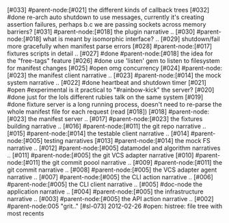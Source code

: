 [#033]       #parent-node:[#021] the different kinds of callback trees
[#032]       #done re-arch auto shutdown to use messages, currently it's creating
             assertion failures, perhaps b.c we are passing sockets across
             memory barriers?
[#031]       #parent-node:[#018] the plugin narrative ..
[#030]       #parent-node:[#018] what is meant by isomorphic interface? ..
[#029]       shutdown/fail more gracefully when manifest parse errors
[#028]       #parent-node:[#017] fixtures scripts in detail ..
[#027]       #done #parent-node:[#018] the idea for the "free-tags" feature
[#026]       #done use 'listen' gem to listen to filesystem for manifest changes
[#025] #open omg concurrency
[#024]       #parent-node:[#023] the manifest client narrative ..
[#023]       #parent-node:[#014] the mock system narrative ..
[#022]       #done heartbeat and shutdown timer
[#021] #open #experimental is it practical to "#rainbow-kick" the server?
[#020]       #done just for the lols different rubies talk on the same system
[#019]       #done fixture server is a long running process, doesn't need to
             re-parse the whole manifest file for each request (read [#018])
[#018]       #parent-node:[#023] the manifest server ..
[#017]       #parent-node:[#023] the fixtures building narrative ..
[#016]       #parent-node:[#011] the git repo narrative ..
[#015]       #parent-node:[#014] the testable client narrative ..
[#014]       #parent-node:[#005] testing narratives
[#013]       #parent-node:[#014] the mock FS narrative ..
[#012]       #parent-node:[#005] datamodel and algorithm narratives ..
[#011]       #parent-node:[#005] the git VCS adapter narrative
[#010]       #parent-node:[#011] the git commit poool narrative ..
[#009]       #parent-node:[#011] the git commit narrative ..
[#008]       #parent-node:[#005] the VCS adapter agent narrative ..
[#007]       #parent-node:[#005] the CLI action narrative ..
[#006]       #parent-node:[#005] the CLI client narrative ..
[#005]       #doc-node the application narrative ..
[#004]       #parent-node:[#005] the infrastructure narrative ..
[#003]       #parent-node:[#005] the API action narrative ..
[#002]       #parent-node:005 "grit.."
[#sl-073] 2012-02-26 #open: histree: file tree with most recents
